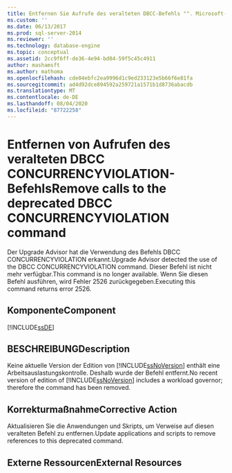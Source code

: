 ```yaml
---
title: Entfernen Sie Aufrufe des veralteten DBCC-Befehls "". Microsoft-Dokumentation
ms.custom: ''
ms.date: 06/13/2017
ms.prod: sql-server-2014
ms.reviewer: ''
ms.technology: database-engine
ms.topic: conceptual
ms.assetid: 2cc9f6ff-de36-4e94-bd04-59f5c45c4911
author: mashamsft
ms.author: mathoma
ms.openlocfilehash: cde04ebfc2ea9996d1c9ed233123e5b66f6e81fa
ms.sourcegitcommit: ad4d92dce894592a259721a1571b1d8736abacdb
ms.translationtype: MT
ms.contentlocale: de-DE
ms.lasthandoff: 08/04/2020
ms.locfileid: "87722258"
---
```

# <a name="remove-calls-to-the-deprecated-dbcc-concurrencyviolation-command"></a><span data-ttu-id="66039-102">Entfernen von Aufrufen des veralteten DBCC CONCURRENCYVIOLATION-Befehls</span><span class="sxs-lookup"><span data-stu-id="66039-102">Remove calls to the deprecated DBCC CONCURRENCYVIOLATION command</span></span>
  <span data-ttu-id="66039-103">Der Upgrade Advisor hat die Verwendung des Befehls DBCC CONCURRENCYVIOLATION erkannt.</span><span class="sxs-lookup"><span data-stu-id="66039-103">Upgrade Advisor detected the use of the DBCC CONCURRENCYVIOLATION command.</span></span> <span data-ttu-id="66039-104">Dieser Befehl ist nicht mehr verfügbar.</span><span class="sxs-lookup"><span data-stu-id="66039-104">This command is no longer available.</span></span> <span data-ttu-id="66039-105">Wenn Sie diesen Befehl ausführen, wird Fehler 2526 zurückgegeben.</span><span class="sxs-lookup"><span data-stu-id="66039-105">Executing this command returns error 2526.</span></span>  
  
## <a name="component"></a><span data-ttu-id="66039-106">Komponente</span><span class="sxs-lookup"><span data-stu-id="66039-106">Component</span></span>  
 [!INCLUDE[ssDE](../../includes/ssde-md.md)]  
  
## <a name="description"></a><span data-ttu-id="66039-107">BESCHREIBUNG</span><span class="sxs-lookup"><span data-stu-id="66039-107">Description</span></span>  
 <span data-ttu-id="66039-108">Keine aktuelle Version der Edition von [!INCLUDE[ssNoVersion](../../includes/ssnoversion-md.md)] enthält eine Arbeitsauslastungskontrolle. Deshalb wurde der Befehl entfernt.</span><span class="sxs-lookup"><span data-stu-id="66039-108">No recent version of edition of [!INCLUDE[ssNoVersion](../../includes/ssnoversion-md.md)] includes a workload governor; therefore the command has been removed.</span></span>  
  
## <a name="corrective-action"></a><span data-ttu-id="66039-109">Korrekturmaßnahme</span><span class="sxs-lookup"><span data-stu-id="66039-109">Corrective Action</span></span>  
 <span data-ttu-id="66039-110">Aktualisieren Sie die Anwendungen und Skripts, um Verweise auf diesen veralteten Befehl zu entfernen.</span><span class="sxs-lookup"><span data-stu-id="66039-110">Update applications and scripts to remove references to this deprecated command.</span></span>  
  
## <a name="external-resources"></a><span data-ttu-id="66039-111">Externe Ressourcen</span><span class="sxs-lookup"><span data-stu-id="66039-111">External Resources</span></span>  
  
